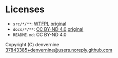 # Licenses

- `src/*/**`: [WTFPL](./LICENSE.WTFPL.txt) [original](http://www.wtfpl.net/about/)
- `docs/*/**`: [CC BY-ND 4.0](./LICENSE.CC_BY-ND_4.0.txt) [original](https://creativecommons.org/licenses/by-nd/4.0/legalcode)
- `README.md`: CC BY-ND 4.0

Copyright (C) denvernine <37843385+denvernine@users.noreply.github.com>

